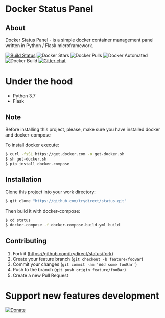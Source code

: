 # Docker Status Panel

## About
Docker Status Panel - is a simple docker container management panel written in Python / Flask microframework.



[![Build Status](https://travis-ci.com/trydirect/status.svg?branch=master)](https://travis-ci.com/trydirect/status)
![Docker Stars](https://img.shields.io/docker/stars/trydirect/status.svg)
![Docker Pulls](https://img.shields.io/docker/pulls/trydirect/status.svg)
![Docker Automated](https://img.shields.io/docker/cloud/automated/trydirect/status.svg)
![Docker Build](https://img.shields.io/docker/cloud/build/trydirect/status.svg)
[![Gitter chat](https://badges.gitter.im/trydirect/community.png)](https://gitter.im/try-direct/community)

# Under the hood
 * Python 3.7
 * Flask
 

## Note
Before installing this project, please, make sure you have installed docker and docker-compose

To install docker execute: 
```sh
$ curl -fsSL https://get.docker.com -o get-docker.sh
$ sh get-docker.sh
$ pip install docker-compose
```

## Installation
Clone this project into your work directory:
```sh
$ git clone "https://github.com/trydirect/status.git"
```
Then build it with docker-compose:
```sh
$ cd status
$ docker-compose -f docker-compose-build.yml build
```


## Contributing

1. Fork it (<https://github.com/trydirect/status/fork>)
2. Create your feature branch (`git checkout -b feature/fooBar`)
3. Commit your changes (`git commit -am 'Add some fooBar'`)
4. Push to the branch (`git push origin feature/fooBar`)
5. Create a new Pull Request


# Support new features development

[![Donate](https://img.shields.io/badge/Donate-PayPal-green.svg)](https://www.paypal.com/cgi-bin/webscr?cmd=_s-xclick&hosted_button_id=2BH8ED2AUU2RL)
